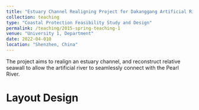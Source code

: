 ```yaml
---
title: "Estuary Channel Realigning Project for Dakanggang Artificial River"
collection: teaching
type: "Coastal Protection Feasibility Study and Design"
permalink: /teaching/2015-spring-teaching-1
venue: "University 1, Department"
date: 2022-04-010
location: "Shenzhen, China"
---
```


The project aims to realign an estuary channel, and reconstruct relative seawall to allow the artificial river to seamlessly connect with the Pearl River.

Layout Design
======



